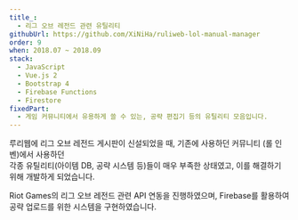 ```yaml
---
title_:
  - 리그 오브 레전드 관련 유틸리티
githubUrl: https://github.com/XiNiHa/ruliweb-lol-manual-manager
order: 9
when: 2018.07 ~ 2018.09
stack:
  - JavaScript
  - Vue.js 2
  - Bootstrap 4
  - Firebase Functions
  - Firestore
fixedPart:
  - 게임 커뮤니티에서 유용하게 쓸 수 있는, 공략 편집기 등의 유틸리티 모음입니다.
---
```


루리웹에 리그 오브 레전드 게시판이 신설되었을 때, 기존에 사용하던 커뮤니티 (롤 인벤)에서 사용하던<br>
각종 유틸리티(아이템 DB, 공략 시스템 등)들이 매우 부족한 상태였고, 이를 해결하기 위해 개발하게 되었습니다.

Riot Games의 리그 오브 레전드 관련 API 연동을 진행하였으며, Firebase를 활용하여 공략 업로드를 위한 시스템을 구현하였습니다.

